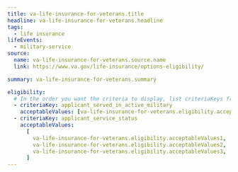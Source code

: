 ```yaml
---
title: va-life-insurance-for-veterans.title
headline: va-life-insurance-for-veterans.headline
tags:
  - life insurance
lifeEvents:
  - military-service
source:
  name: va-life-insurance-for-veterans.source.name
  link: https://www.va.gov/life-insurance/options-eligibility/

summary: va-life-insurance-for-veterans.summary

eligibility:
  # In the order you want the criteria to display, list criteriaKeys from the csv here, each followed by a comma-separated list of which values indicate eligibility for that criteria. Wrap individual values in quotes if they have inner commas.
  - criteriaKey: applicant_served_in_active_military
    acceptableValues: [va-life-insurance-for-veterans.eligibility.acceptableValues]
  - criteriaKey: applicant_service_status
    acceptableValues:
      [
        va-life-insurance-for-veterans.eligibility.acceptableValues1,
        va-life-insurance-for-veterans.eligibility.acceptableValues2,
        va-life-insurance-for-veterans.eligibility.acceptableValues3,
      ]
---
```

